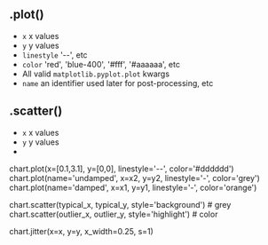## .plot()
- `x` x values
- `y` y values
- `linestyle` '--', etc
- `color` 'red', 'blue-400', '#fff', '#aaaaaa', etc
- All valid `matplotlib.pyplot.plot` kwargs
- `name` an identifier used later for post-processing, etc

## .scatter()
- `x` x values
- `y` y values
-


chart.plot(x=[0.1,3.1], y=[0,0], linestyle='--', color='#dddddd')
chart.plot(name='undamped', x=x2, y=y2, linestyle='-', color='grey')
chart.plot(name='damped', x=x1, y=y1, linestyle='-', color='orange')

chart.scatter(typical_x, typical_y, style='background') # grey
chart.scatter(outlier_x, outlier_y, style='highlight') # color


chart.jitter(x=x, y=y, x_width=0.25, s=1)
